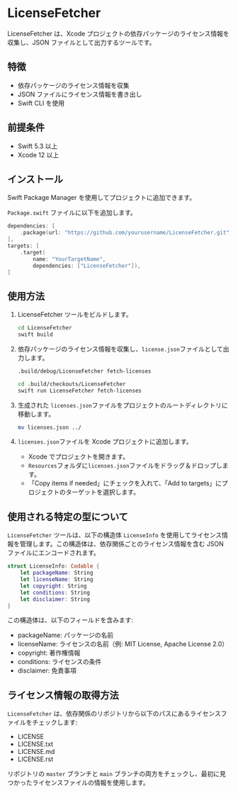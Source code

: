 # LicenseFetcher

LicenseFetcher は、Xcode プロジェクトの依存パッケージのライセンス情報を収集し、JSON ファイルとして出力するツールです。

## 特徴

- 依存パッケージのライセンス情報を収集
- JSON ファイルにライセンス情報を書き出し
- Swift CLI を使用

## 前提条件

- Swift 5.3 以上
- Xcode 12 以上

## インストール

Swift Package Manager を使用してプロジェクトに追加できます。

`Package.swift` ファイルに以下を追加します。

   ```swift
   dependencies: [
       .package(url: "https://github.com/yourusername/LicenseFetcher.git", from: "1.0.0")
   ],
   targets: [
       .target(
           name: "YourTargetName",
           dependencies: ["LicenseFetcher"]),
   ]
   ```

## 使用方法

1. LicenseFetcher ツールをビルドします。 
   ```sh
   cd LicenseFetcher
   swift build
   ```
   
2. 依存パッケージのライセンス情報を収集し、`license.json`ファイルとして出力します。
   ```sh
   .build/debug/LicenseFetcher fetch-licenses
   ```

   ```sh
   cd .build/checkouts/LicenseFetcher
   swift run LicenseFetcher fetch-licenses
   ```

3. 生成された `licenses.json`ファイルをプロジェクトのルートディレクトリに移動します。
   ```sh
   mv licenses.json ../
   ```

4. `licenses.json`ファイルを Xcode プロジェクトに追加します。
   - Xcode でプロジェクトを開きます。
   - `Resources`フォルダに`licenses.json`ファイルをドラッグ＆ドロップします。
   - 「Copy items if needed」にチェックを入れて、「Add to targets」にプロジェクトのターゲットを選択します。
  

## 使用される特定の型について

`LicenseFetcher` ツールは、以下の構造体 `LicenseInfo` を使用してライセンス情報を管理します。この構造体は、依存関係ごとのライセンス情報を含む JSON ファイルにエンコードされます。

```swift
struct LicenseInfo: Codable {
    let packageName: String
    let licenseName: String
    let copyright: String
    let conditions: String
    let disclaimer: String
}
```

この構造体は、以下のフィールドを含みます:

- packageName: パッケージの名前
- licenseName: ライセンスの名前（例: MIT License, Apache License 2.0）
- copyright: 著作権情報
- conditions: ライセンスの条件
- disclaimer: 免責事項

## ライセンス情報の取得方法

`LicenseFetcher` は、依存関係のリポジトリから以下のパスにあるライセンスファイルをチェックします:

- LICENSE
- LICENSE.txt
- LICENSE.md
- LICENSE.rst

リポジトリの `master` ブランチと `main` ブランチの両方をチェックし、最初に見つかったライセンスファイルの情報を使用します。















